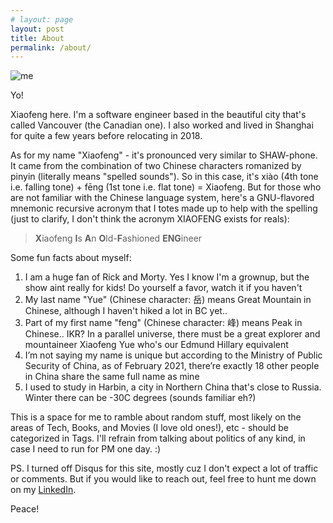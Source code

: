 ```yaml
---
# layout: page
layout: post
title: About
permalink: /about/
---
```

![me](../assets/images/xf_hengdian_2019.jpg)

Yo! 

Xiaofeng here. I'm a software engineer based in the beautiful city that's called Vancouver (the Canadian one). I also worked and lived in Shanghai for quite a few years before relocating in 2018.

As for my name "Xiaofeng" - it's pronounced very similar to SHAW-phone. It came from the combination of two Chinese characters romanized by pinyin (literally means "spelled sounds"). So in this case, it's xiào (4th tone i.e. falling tone) + fēng (1st tone i.e. flat tone) = Xiaofeng. But for those who are not familiar with the Chinese language system, here's a GNU-flavored mnemonic recursive acronym that I totes made up to help with the spelling (just to clarify, I don't think the acronym XIAOFENG exists for reals):

>**X**iaofeng **I**s **A**n **O**ld-**F**ashioned **ENG**ineer

Some fun facts about myself:
 
1. I am a huge fan of Rick and Morty. Yes I know I'm a grownup, but the show aint really for kids! Do yourself a favor, watch it if you haven't
2. My last name "Yue" (Chinese character: 岳) means Great Mountain in Chinese, although I haven't hiked a lot in BC yet..
3. Part of my first name "feng" (Chinese character: 峰) means Peak in Chinese.. IKR? In a parallel universe, there must be a great explorer and mountaineer Xiaofeng Yue who's our Edmund Hillary equivalent
4. I’m not saying my name is unique but according to the Ministry of Public Security of China, as of February 2021, there’re exactly 18 other people in China share the same full name as mine
5. I used to study in Harbin, a city in Northern China that's close to Russia. Winter there can be -30C degrees (sounds familiar eh?)

This is a space for me to ramble about random stuff, most likely on the areas of Tech, Books, and Movies (I love old ones!), etc - should be categorized in Tags. I'll refrain from talking about politics of any kind, in case I need to run for PM one day. :)

PS. I turned off Disqus for this site, mostly cuz I don't expect a lot of traffic or comments. But if you would like to reach out, feel free to hunt me down on my [LinkedIn](https://www.linkedin.com/in/xiaofengyue/). 

Peace! 
